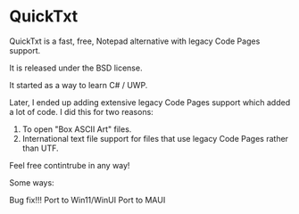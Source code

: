 # QuickTxt

QuickTxt is a fast, free, Notepad alternative with legacy Code Pages support.

It is released under the BSD license.

It started as a way to learn C# / UWP.

Later, I ended up adding extensive legacy Code Pages support which added a lot of code. I did this for two reasons:

1) To open "Box ASCII Art" files.
2) International text file support for files that use legacy Code Pages rather than UTF.

Feel free contintrube in any way!

Some ways:

Bug fix!!!
Port to Win11/WinUI
Port to MAUI
